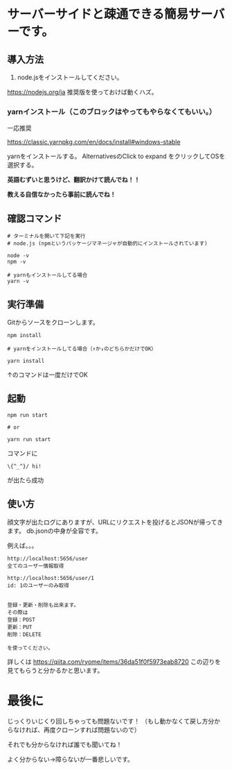 

# サーバーサイドと疎通できる簡易サーバーです。


## 導入方法

1. node.jsをインストールしてください。

https://nodejs.org/ja
推奨版を使っておけば動くハズ。


### yarnインストール（このブロックはやってもやらなくてもいい。）
一応推奨

https://classic.yarnpkg.com/en/docs/install#windows-stable

yarnをインストールする。
AlternativesのClick to expand をクリックしてOSを選択する。

__英語むずいと思うけど、翻訳かけて読んでね！！__ 

__教える自信なかったら事前に読んでね！__ 


## 確認コマンド

```
# ターミナルを開いて下記を実行
# node.js (npmというパッケージマネージャが自動的にインストールされています)

node -v
npm -v

# yarnもインストールしてる場合
yarn -v
```

## 実行準備

Gitからソースをクローンします。

```
npm install

# yarnをインストールしてる場合（↑か↓のどちらかだけでOK）

yarn install
```

↑のコマンドは一度だけでOK

## 起動

```
npm run start

# or 

yarn run start
```

コマンドに
```
\{^_^}/ hi!
```
が出たら成功


## 使い方

顔文字が出たログにありますが、URLにリクエストを投げるとJSONが帰ってきます。
db.jsonの中身が全容です。

例えば。。。

```
http://localhost:5656/user
全てのユーザー情報取得

http://localhost:5656/user/1
id: 1のユーザーのみ取得


登録・更新・削除も出来ます。
その際は
登録：POST
更新：PUT
削除：DELETE

を使ってください。
```

詳しくは
https://qiita.com/ryome/items/36da51f0f5973eab8720
この辺りを見てもらうと分かるかと思います。

# 最後に
じっくりいじくり回しちゃっても問題ないです！
（もし動かなくて戻し方分からなければ、再度クローンすれば問題ないので）


それでも分からなければ誰でも聞いてね！

よく分からない→障らないが一番悲しいです。




